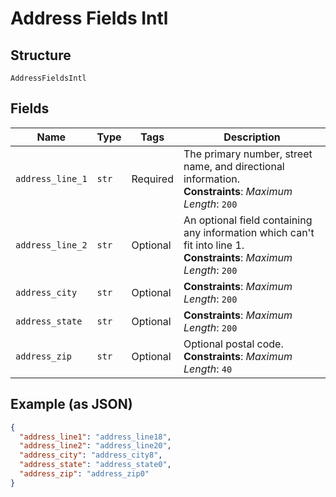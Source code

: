 
# Address Fields Intl

## Structure

`AddressFieldsIntl`

## Fields

| Name | Type | Tags | Description |
|  --- | --- | --- | --- |
| `address_line_1` | `str` | Required | The primary number, street name, and directional information.<br>**Constraints**: *Maximum Length*: `200` |
| `address_line_2` | `str` | Optional | An optional field containing any information which can't fit into line 1.<br>**Constraints**: *Maximum Length*: `200` |
| `address_city` | `str` | Optional | **Constraints**: *Maximum Length*: `200` |
| `address_state` | `str` | Optional | **Constraints**: *Maximum Length*: `200` |
| `address_zip` | `str` | Optional | Optional postal code.<br>**Constraints**: *Maximum Length*: `40` |

## Example (as JSON)

```json
{
  "address_line1": "address_line18",
  "address_line2": "address_line20",
  "address_city": "address_city8",
  "address_state": "address_state0",
  "address_zip": "address_zip0"
}
```


